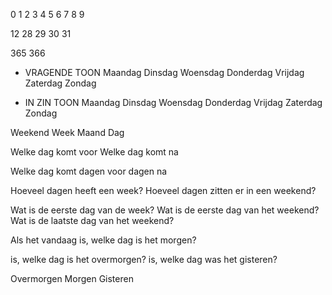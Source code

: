 
0
1
2
3
4
5
6
7
8
9

12
28
29
30
31

365
366

* VRAGENDE TOON 
Maandag
Dinsdag 
Woensdag 
Donderdag
Vrijdag
Zaterdag 
Zondag 

* IN ZIN TOON 
Maandag
Dinsdag 
Woensdag 
Donderdag
Vrijdag
Zaterdag 
Zondag 

Weekend 
Week
Maand
Dag 

Welke dag komt voor 
Welke dag komt na 

Welke dag komt 
dagen voor
dagen na

Hoeveel dagen heeft een week?
Hoeveel dagen zitten er in een weekend?

Wat is de eerste dag van de week?
Wat is de eerste dag van het weekend?
Wat is de laatste dag van het weekend?

Als het vandaag 
is, welke dag is het morgen?

is, welke dag is het overmorgen?
is, welke dag was het gisteren?

Overmorgen
Morgen
Gisteren


